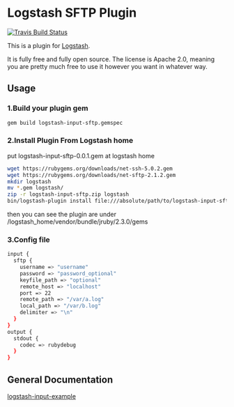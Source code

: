 # Logstash SFTP Plugin

[![Travis Build Status](https://travis-ci.org/yuxuanh/logstash-input-sftp.svg)](https://travis-ci.org/yuxuanh/logstash-input-sftp)

This is a plugin for [Logstash](https://github.com/elastic/logstash).

It is fully free and fully open source. The license is Apache 2.0, meaning you are pretty much free to use it however you want in whatever way.

## Usage

### 1.Build your plugin gem
```sh
gem build logstash-input-sftp.gemspec
```

### 2.Install Plugin From Logstash home
put logstash-input-sftp-0.0.1.gem at logstash home
```sh
wget https://rubygems.org/downloads/net-ssh-5.0.2.gem
wget https://rubygems.org/downloads/net-sftp-2.1.2.gem
mkdir logstash
mv *.gem logstash/
zip -r logstash-input-sftp.zip logstash
bin/logstash-plugin install file:///absolute/path/to/logstash-input-sftp
```
then you can see the plugin are under /logstash_home/vendor/bundle/jruby/2.3.0/gems

### 3.Config file
```sh
input {
  sftp {
    username => "username"
    password => "password_optional"
    keyfile_path => "optional"
    remote_host => "localhost"
    port => 22
    remote_path => "/var/a.log"
    local_path => "/var/b.log"
    delimiter => "\n"
  }
}
output {
  stdout {
    codec => rubydebug
  }
}
```

## General Documentation

[logstash-input-example](https://github.com/logstash-plugins/logstash-input-example)
